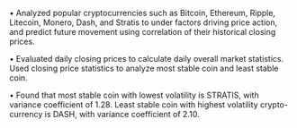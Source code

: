 

• Analyzed popular cryptocurrencies such as Bitcoin, Ethereum, Ripple, Litecoin, Monero, Dash, and Stratis to under factors driving
price action, and predict future movement using correlation of their historical closing prices.


• Evaluated daily closing prices to calculate daily overall market statistics. Used closing price statistics to analyze most stable coin and
least stable coin.


• Found that most stable coin with lowest volatility is STRATIS, with variance coefficient of 1.28. Least stable coin with highest
volatility crypto-currency is DASH, with variance coefficient of 2.10.
